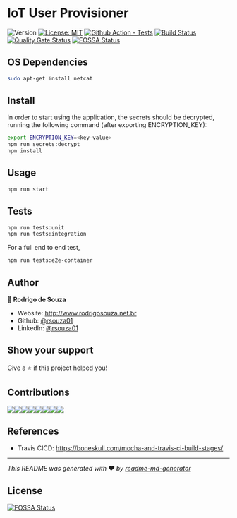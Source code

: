 # IoT User Provisioner

![Version](https://img.shields.io/badge/version-1.0.0-blue.svg?cacheSeconds=2592000)
[![License: MIT](https://img.shields.io/badge/License-MIT-yellow.svg)](#)
[![Github Action - Tests](https://github.com/IoT-Stuff/iot-user-provisioner/actions/workflows/pipeline.yml/badge.svg)](https://github.com/IoT-Stuff/iot-user-provisioner/actions/workflows/pipeline.yml)
[![Build Status](https://travis-ci.com/IoT-Stuff/iot-user-provisioner.svg?branch=master)](https://travis-ci.com/IoT-Stuff/iot-user-provisioner)
[![Quality Gate Status](https://sonarcloud.io/api/project_badges/measure?project=IoT-Stuff_iot-user-provisioner&metric=alert_status)](https://sonarcloud.io/dashboard?id=IoT-Stuff_iot-user-provisioner)
[![FOSSA Status](https://app.fossa.io/api/projects/git%2Bgithub.com%2FIoT-Stuff%2Fiot-user-provisioner.svg?type=shield)](https://app.fossa.io/projects/git%2Bgithub.com%2FIoT-Stuff%2Fiot-user-provisioner?ref=badge_shield)

## OS Dependencies

```sh
sudo apt-get install netcat
```

## Install

In order to start using the application, the secrets should be decrypted, running the following command (after exporting ENCRYPTION_KEY):

```sh
export ENCRYPTION_KEY=<key-value>
npm run secrets:decrypt
npm install
```

## Usage


```sh
npm run start
```

## Tests

```sh
npm run tests:unit
npm run tests:integration
```

For a full end to end test, 

```sh
npm run tests:e2e-container
```

## Author

👤 **Rodrigo de Souza**

* Website: http://www.rodrigosouza.net.br
* Github: [@rsouza01](https://github.com/rsouza01)
* LinkedIn: [@rsouza01](https://linkedin.com/in/rsouza01)

## Show your support

Give a ⭐️ if this project helped you!

## Contributions

[![](https://sourcerer.io/fame/rsouza01/IoT-Stuff/iot-user-provisioner/images/0)](https://sourcerer.io/fame/rsouza01/IoT-Stuff/iot-user-provisioner/links/0)[![](https://sourcerer.io/fame/rsouza01/IoT-Stuff/iot-user-provisioner/images/1)](https://sourcerer.io/fame/rsouza01/IoT-Stuff/iot-user-provisioner/links/1)[![](https://sourcerer.io/fame/rsouza01/IoT-Stuff/iot-user-provisioner/images/2)](https://sourcerer.io/fame/rsouza01/IoT-Stuff/iot-user-provisioner/links/2)[![](https://sourcerer.io/fame/rsouza01/IoT-Stuff/iot-user-provisioner/images/3)](https://sourcerer.io/fame/rsouza01/IoT-Stuff/iot-user-provisioner/links/3)[![](https://sourcerer.io/fame/rsouza01/IoT-Stuff/iot-user-provisioner/images/4)](https://sourcerer.io/fame/rsouza01/IoT-Stuff/iot-user-provisioner/links/4)[![](https://sourcerer.io/fame/rsouza01/IoT-Stuff/iot-user-provisioner/images/5)](https://sourcerer.io/fame/rsouza01/IoT-Stuff/iot-user-provisioner/links/5)[![](https://sourcerer.io/fame/rsouza01/IoT-Stuff/iot-user-provisioner/images/6)](https://sourcerer.io/fame/rsouza01/IoT-Stuff/iot-user-provisioner/links/6)[![](https://sourcerer.io/fame/rsouza01/IoT-Stuff/iot-user-provisioner/images/7)](https://sourcerer.io/fame/rsouza01/IoT-Stuff/iot-user-provisioner/links/7)



## References
* Travis CICD: https://boneskull.com/mocha-and-travis-ci-build-stages/

***
_This README was generated with ❤️ by [readme-md-generator](https://github.com/kefranabg/readme-md-generator)_


## License
[![FOSSA Status](https://app.fossa.io/api/projects/git%2Bgithub.com%2FIoT-Stuff%2Fiot-user-provisioner.svg?type=large)](https://app.fossa.io/projects/git%2Bgithub.com%2FIoT-Stuff%2Fiot-user-provisioner?ref=badge_large)

